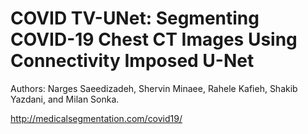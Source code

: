 # COVID TV-UNet: Segmenting COVID-19 Chest CT Images Using Connectivity Imposed U-Net
Authors: Narges Saeedizadeh, Shervin Minaee, Rahele Kafieh, Shakib Yazdani, and Milan Sonka.

http://medicalsegmentation.com/covid19/  
